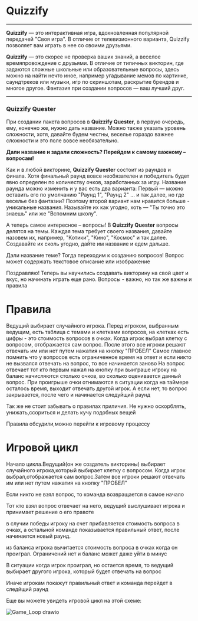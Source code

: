 # Quizzify
***
**Quizzify** — это интерактивная игра, вдохновленная популярной передачей "Своя игра". В отличие от телевизионного варианта, Quizzify позволяет вам играть в нее со своими друзьями.

**Quizzify** — это скорее не проверка ваших знаний, а веселое времяпровождение с друзьями. В отличие от типичных викторин, где задаются сложные школьные или образовательные вопросы, здесь можно на найти нечто иное, например угадывание мемов по картинке, саундтреков или музыки, игр по скриншотам, раскрытие брендов и многое другое. Фантазия при создании вопросов — ваш лучший друг.
***
### Quizzify Quester
При создании пакета вопросов в **Quizzify Quester**, в первую очередь, ему, конечно же, нужно дать название. Можно также указать уровень сложности, хотя, давайте будем честны, веселье гораздо важнее сложности и это поле вовсе необязательно.

**Дали название и задали сложность? Перейдем к самому важному – вопросам!**

Как и в любой викторине, **Quizzify Quester** состоит из раундов и финала. Хотя финальный раунд вовсе необязателен и победитель будет явно определен по количеству очков, заработанных за игру. Название раунда можно изменить и у вас есть два варианта: Первый — можно оставить его по умолчанию "Раунд 1", "Раунд 2" ... и так далее, но где веселье без фантазии? Поэтому второй вариант нам нравится больше - уникальные названия. Называйте их как угодно, хоть — "Ты точно это знаешь" или же "Вспомним школу".

А теперь самое интересное – вопросы! В **Quizzify Quester** вопросы делятся на темы. Каждая тема требует своего названия, давайте назовем их, например, "Котики", "Кино", "Космос" и так далее. Создавайте их сколь угодно, дайте им название и едем дальше.

Дали название теме? Тогда переходим к созданию вопросов! Вопрос может содержать текстовое описание или изображение

Поздравляю! Теперь вы научились создавать викторину на свой цвет и вкус, но начинать играть еще рано. Вопросы - важно, но так же важны и правила

# Правила

Ведущий выбирает случайного игрока. Перед игроком, выбранным ведущим, есть таблица с темами и клетками вопросов, на клетках есть цифры - это стоимость вопросов в очках. Когда игрок выбрал клетку с вопросом, отображается сам вопрос. После этого все игроки решают отвечать им или нет путем нажатия на кнопку "ПРОБЕЛ" 
Самое главное помнить что у вопросов есть ограниченное время на ответ и если никто не вызвался отвечать на вопрос, то все начинается заново
На вопрос отвечает тот кто первым нажал на кнопку
при выиграше игроку на баланс начисляются столько очков, во сколько оценивается данный вопрос. При проигрыше очки отнимаются
в ситуации когда на таймере осталось время, выходит отвечать другой игрок. А если нет, то вопрос закрывается, после чего и начинается следуйщий раунд

Так же не стоит забывать о правилах приличия. Не нужно оскорблять, унижать,ссориться и делать кучу подобных вещей

Правила обсудили,можно перейти к игровому процессу

# Игровой цикл

Начало цикла.Ведущий(он же создатель викторины) выбирает случайного игрока,который выбирает клетку с вопросом. Когда игрок выбрал,отображается сам вопрос.Затем все игроки решают отвечать им или нет путем нажатия на кнопку "ПРОБЕЛ"

Если никто не взял вопрос, то команда возвращается в самое начало

Тот кто взял вопрос отвечает на него, ведущий выслушивает игрока и принимает решение о его правоте

в случии победы игроку на счет прибавляется стоимость вопроса в очках, а остальной команде показывается правильный ответ, после начинается новый раунд.

из баланса игрока вычитается стоимость вопроса в очках когда он проиграл. Ограничений нет и баланс может даже уйти в минус

В ситуации когда игрок проиграл, но остается время, то ведущий выбирает другого игрока, который будет отвечать на вопрос

Иначе игрокам покажут правильный ответ и команда перейдет в следйщий раунд 

Еще вы можете увидеть игровой цикл на этой схеме:






![Game_Loop drawio](https://github.com/CozyWool/Quizzify/assets/164909519/a8d048a1-f742-4535-b912-83e1008f3938)

